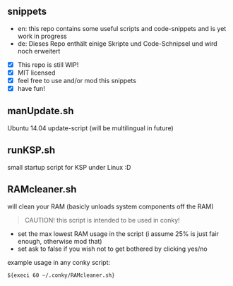 ## snippets
* en: this repo contains some useful scripts and code-snippets and is yet work in progress
* de: Dieses Repo enthält einige Skripte und Code-Schnipsel und wird noch erweitert

- [x] This repo is still WIP!
- [x] MIT licensed
- [x] feel free to use and/or mod this snippets
- [x] have fun!

## manUpdate.sh
Ubuntu 14.04 update-script (will be multilingual in future)

## runKSP.sh
small startup script for KSP under Linux :D

## RAMcleaner.sh
will clean your RAM (basicly unloads system components off the RAM)

>CAUTION! this script is intended to be used in conky!

* set the max lowest RAM usage in the script (i assume 25% is just fair enough, otherwise mod that)
* set ask to false if you wish not to get bothered by clicking yes/no

example usage in any conky script:
```
${execi 60 ~/.conky/RAMcleaner.sh}
```
